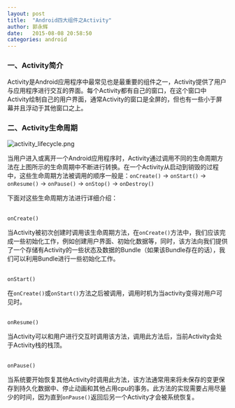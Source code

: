 ```yaml
---
layout: post
title:  "Android四大组件之Activity"
author: 郭永辉
date:   2015-08-08 20:58:50
categories: android
---
```



### 一、Activity简介

Activity是Android应用程序中最常见也是最重要的组件之一，Activity提供了用户与应用程序进行交互的界面。每个Activity都有自己的窗口，在这个窗口中Activity绘制自己的用户界面，通常Activity的窗口是全屏的，但也有一些小于屏幕并且浮动于其他窗口之上。


### 二、Activity生命周期

![activity_lifecycle.png](https://ooo.0o0.ooo/2015/08/08/55c608bdb1a12.png "activity_lifecycle.png")

当用户进入或离开一个Android应用程序时，Activity通过调用不同的生命周期方法在上图所示的生命周期中不断进行转换。在一个Activity从启动到销毁的过程中，这些生命周期方法被调用的顺序一般是：<code>onCreate()</code> -> <code>onStart()</code> -> <code>onResume()</code> -> <code>onPause()</code> -> <code>onStop()</code> -> <code>onDestroy()</code>

下面对这些生命周期方法进行详细介绍：

<br/><code>onCreate()</code>

当Activity被初次创建时调用该生命周期方法，在<code>onCreate()</code>方法中，我们应该完成一些初始化工作，例如创建用户界面、初始化数据等，同时，该方法向我们提供了一个存储有Activity的一些状态及数据的Bundle（如果该Bundle存在的话），我们可以利用Bundle进行一些初始化工作。

<br/><code>onStart()</code>

在<code>onCreate()</code>或<code>onStart()</code>方法之后被调用，调用时机为当activity变得对用户可见时。

<br/><code>onResume()</code>

当Activity可以和用户进行交互时调用该方法，调用此方法后，当前Activity会处于Activity栈的栈顶。

<br/><code>onPause()</code>

当系统要开始恢复其他Activity时调用此方法，该方法通常用来将未保存的变更保存到持久化数据中、停止动画和其他占用cpu的事务。此方法的实现需要占用尽量少的时间，因为直到<code>onPause()</code>返回后另一个Activity才会被系统恢复。